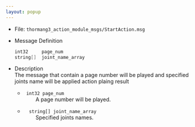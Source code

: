 ```yaml
---
layout: popup
---
```


- File: `thormang3_action_module_msgs/StartAction.msg`

- Message Definition
    ```c
    int32     page_num
    string[]  joint_name_array
    ```

- Description  
The message that contain a page number will be played and specified joints name will be applied action plaing result

    * ` int32 page_num`  
&emsp;&emsp; A page number will be played.

    * `  string[] joint_name_array`  
&emsp;&emsp; Specified joints names.
